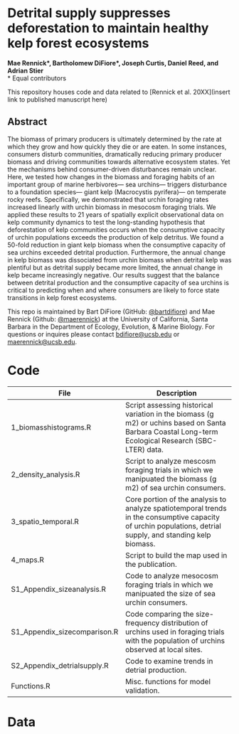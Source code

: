 # Detrital supply suppresses deforestation to maintain healthy kelp forest ecosystems

**Mae Rennick\*, Bartholomew DiFiore\*, Joseph Curtis, Daniel Reed, and Adrian Stier**  
\* Equal contributors

This repository houses code and data related to [Rennick et al. 20XX](insert link to published manuscript here)

## Abstract
The biomass of primary producers is ultimately determined by the rate at which they grow and how quickly they die or are eaten. In some instances, consumers disturb communities, dramatically reducing primary producer biomass and driving communities towards alternative ecosystem states. Yet the mechanisms behind consumer-driven disturbances remain unclear. Here, we tested how changes in the biomass and foraging habits of an important group of marine herbivores— sea urchins— triggers disturbance to a foundation species— giant kelp (Macrocystis pyrifera)— on temperate rocky reefs. Specifically, we demonstrated that urchin foraging rates increased linearly with urchin biomass in mesocosm foraging trials. We applied these results to 21 years of spatially explicit observational data on kelp community dynamics to test the long-standing hypothesis that deforestation of kelp communities occurs when the consumptive capacity of urchin populations exceeds the production of kelp detritus. We found a 50-fold reduction in giant kelp biomass when the consumptive capacity of sea urchins exceeded detrital production. Furthermore, the annual change in kelp biomass was dissociated from urchin biomass when detrital kelp was plentiful but as detrital supply became more limited, the annual change in kelp became increasingly negative. Our results suggest that the balance between detrital production and the consumptive capacity of sea urchins is critical to predicting when and where consumers are likely to force state transitions in kelp forest ecosystems.

This repo is maintained by Bart DiFiore (GitHub: [@bartdifiore](https://github.com/bartdifiore)) and Mae Rennick (Github: [@maerennick](https://github.com/maerennick)) at the University of California, Santa Barbara in the Department of Ecology, Evolution, & Marine Biology. For questions or inquires please contact bdifiore@ucsb.edu or maerennick@ucsb.edu. 

# Code

File | Description 
---|-----------
1_biomasshistograms.R | Script assessing historical variation in the biomass (g m2) or uchins based on Santa Barbara Coastal Long-term Ecological Research (SBC-LTER) data.
2_density_analysis.R | Script to analyze mescosm foraging trials in which we manipuated the biomass (g m2) of sea urchin consumers.
3_spatio_temporal.R | Core portion of the analysis to analyze spatiotemporal trends in the consumptive capacity of urchin populations, detrial supply, and standing kelp biomass.
4_maps.R | Script to build the map used in the publication.
S1_Appendix_sizeanalysis.R | Code to analyze mesocosm foraging trials in which we manipuated the size of sea urchin consumers. 
S1_Appendix_sizecomparison.R | Code comparing the size-frequency distribution of urchins used in foraging trials with the population of urchins observed at local sites. 
S2_Appendix_detrialsupply.R | Code to examine trends in detrial production.
Functions.R | Misc. functions for model validation.

# Data





 

